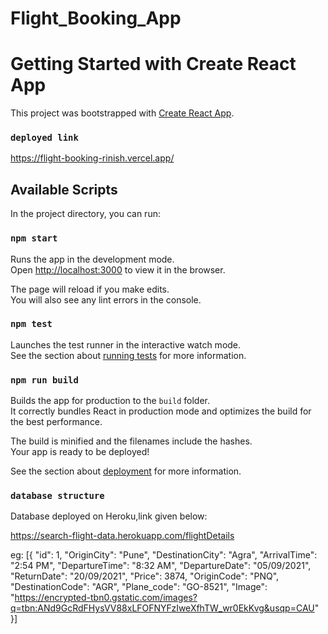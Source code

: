 # Flight_Booking_App

# Getting Started with Create React App

This project was bootstrapped with [Create React App](https://github.com/facebook/create-react-app).

### `deployed link`
https://flight-booking-rinish.vercel.app/


## Available Scripts

In the project directory, you can run:

### `npm start`

Runs the app in the development mode.\
Open [http://localhost:3000](http://localhost:3000) to view it in the browser.

The page will reload if you make edits.\
You will also see any lint errors in the console.

### `npm test`

Launches the test runner in the interactive watch mode.\
See the section about [running tests](https://facebook.github.io/create-react-app/docs/running-tests) for more information.

### `npm run build`

Builds the app for production to the `build` folder.\
It correctly bundles React in production mode and optimizes the build for the best performance.

The build is minified and the filenames include the hashes.\
Your app is ready to be deployed!

See the section about [deployment](https://facebook.github.io/create-react-app/docs/deployment) for more information.


### `database structure`

Database deployed on Heroku,link given below:

https://search-flight-data.herokuapp.com/flightDetails

eg:
[{
"id": 1,
"OriginCity": "Pune",
"DestinationCity": "Agra",
"ArrivalTime": "2:54 PM",
"DepartureTime": "8:32 AM",
"DepartureDate": "05/09/2021",
"ReturnDate": "20/09/2021",
"Price": 3874,
"OriginCode": "PNQ",
"DestinationCode": "AGR",
"Plane_code": "GO-8521",
"Image": "https://encrypted-tbn0.gstatic.com/images?q=tbn:ANd9GcRdFHysVV88xLFOFNYFzIweXfhTW_wr0EkKvg&usqp=CAU"
}]
